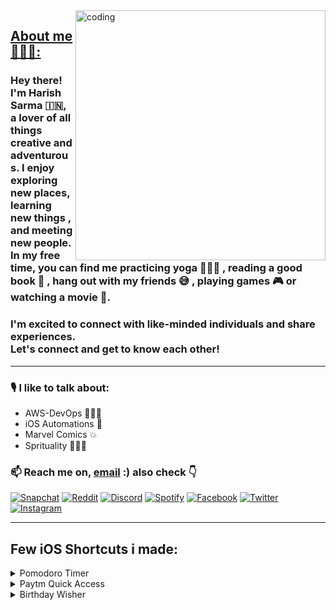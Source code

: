 <img align="right" alt="coding" width="400" src="https://user-images.githubusercontent.com/55389276/140866485-8fb1c876-9a8f-4d6a-98dc-08c4981eaf70.gif">

## <ins>About me<ins> 🙋🏻‍♂️: 

<h3> Hey there! I'm Harish Sarma 🇮🇳, a lover of all things creative and adventurous. I enjoy exploring new places, learning new things , and meeting new people. In my free time, you can find me practicing yoga 🧘🏻‍♂️ , reading a good book 📖 , hang out with my friends 😅 , playing games 🎮 or watching a movie 🍿. </h3>


<h3> I'm excited to connect with like-minded individuals and share experiences. <br> Let's connect and get to know each other! </h3>

---

<h3> 🎙 I like to talk about: </h3>

* AWS-DevOps 👨🏻‍💻
* iOS Automations 
* Marvel Comics 💥
* Sprituality 🧘🏻‍♂️

### 📫 Reach me on, [email](mailto:harishsarma.v@gmail.com) :) also check 👇

[![Snapchat](https://img.shields.io/badge/Snapchat-%23FFFC00.svg?style=for-the-badge&logo=Snapchat&logoColor=white)](https://www.snapchat.com/add/harishsarma_v?share_id=V45oBtaQQwm7INm3yDDQuw&locale=en_IN) [![Reddit](https://img.shields.io/badge/Reddit-FF4500?style=for-the-badge&logo=reddit&logoColor=white)](https://www.reddit.com/u/Relevant-Plantain615/?utm_source=share&utm_medium=ios_app&utm_name=iossmf) [![Discord](https://img.shields.io/badge/Discord-%235865F2.svg?style=for-the-badge&logo=discord&logoColor=white)](https://discord.com/channels/harishsarma_v#8667) [![Spotify](https://img.shields.io/badge/Spotify-1ED760?style=for-the-badge&logo=spotify&logoColor=white)](https://open.spotify.com/user/31jcbymrsflp4n5iwiel3of4shey?si=an-T-vRORLejYeh3k6BNIg) [![Facebook](https://img.shields.io/badge/Facebook-%231877F2.svg?style=for-the-badge&logo=Facebook&logoColor=white)](https://www.facebook.com/harishsarma.velavalapalli) [![Twitter](https://img.shields.io/badge/Twitter-%231DA1F2.svg?style=for-the-badge&logo=Twitter&logoColor=white)](https://www.twitter.com/harishsarma_v) [![Instagram](https://img.shields.io/badge/Instagram-%23E4405F.svg?style=for-the-badge&logo=Instagram&logoColor=white)](https://www.instagram.com/harishsharma_v)

---

## Few iOS Shortcuts i made:

<details>
    <summary>Pomodoro Timer</summary>

> <h3><p>The Pomodoro technique is a time management system that involves breaking down work into intervals, typically 25 minutes in length, separated by short breaks. The technique is named after the Italian word for tomato, as the inventor, Francesco Cirillo, used a tomato-shaped kitchen timer to time his work intervals.</p></h3>
> <h3><p>The Pomodoro timer works by setting a timer for a specific period of time, usually 25 minutes, and then focusing exclusively on the task at hand for that period. Once the timer goes off, you take a short break of 3-5 minutes before starting another 25-minute work interval. After four work intervals, you take a longer break of around 15-30 minutes before starting the process again.</p></h3>
> <h3><p>The purpose of using a Pomodoro timer is to help you break your work into manageable, focused segments, allowing you to stay focused and productive without becoming overwhelmed. By using a timer, you remove the need to constantly check the clock or be distracted by other tasks, as you know that you have a set amount of time in which to work before you can take a break.</p></h3>
> <h3><p>Using a Pomodoro timer can also help you to prioritize your work, as you can decide which tasks to work on in each interval and ensure that you are making progress towards your goals. Additionally, taking regular breaks can help to reduce stress and prevent burnout, as well as improve your overall well-being and productivity.</p></h3>

Here is the link: 👇
    
<a href="https://www.icloud.com/shortcuts/6b4e5d4d307643a7bf1452db76564025">Pomodoro Timer</a>


</details>

<details>
    <summary>Paytm Quick Access</summary>
    
> <h3><p>Paytm Quick Access Shortcut is a convenient feature that allows you to access your most-used Paytm services directly from your phone's home screen or lock screen. With just one tap, you can easily make a payment, check your balance, or even pay your bills.</p></h3>

Here is the link: 👇
    
<a href="https://www.icloud.com/shortcuts/c8ea021e30084979aed442cd5baf7c90">Paytm Quick Access</a>

</details>


<details>
    <summary>Birthday Wisher</summary>

> <h3><p>Are you tired of forgetting your friends and family members' birthdays? Do you wish you could easily send them a personalized message to let them know you care, without spending hours typing out a long message? Look no further than this convenient birthday wish shortcut!</p></h3>

> <h3><p>With just a few taps on your phone, you can quickly and easily send a customized birthday message to anyone in your contacts list. Simply set up the shortcut with your preferred message template and schedule it to run on each of your contacts' birthdays. You can even choose to include a special image or GIF to make your message extra special.</p></h3>

> <h3><p>The best part? Once you've set up the shortcut, you can sit back and relax knowing that your friends and family members will receive a thoughtful birthday message without any additional effort on your part. This shortcut is perfect for anyone who wants to stay connected with loved ones but doesn't have the time or energy to remember every birthday.</p></h3>

> <h3><p>So why not give it a try? Set up your personalized birthday wish shortcut today and start spreading joy to the important people in your life on their special day.</p></h3>

>> <h3>How this works?</h3>

> <h3><p>When you set up a birthday wish shortcut, the calendar app on your phone will typically pull the date of birth information directly from your contacts list. This means that you don't need to manually enter each person's birthday into your calendar - the app will automatically generate a new event for each contact based on their date of birth.</p></h3>

> <h3><p>Once the calendar has all the birthdays stored in it, your birthday wish shortcut will typically run on each person's birthday. The shortcut will check the calendar for any birthdays that match the current date and time, and then it will send a pre-written message to the appropriate contact(s).</p></h3>

> <h3><p>Most birthday wish shortcuts will allow you to customize the message that is sent, so you can add a personal touch and make each message unique. Some shortcuts even allow you to include special images or GIFs to make the message even more fun and festive.</p></h3>

> <h3><p>Overall, the calendar app makes it easy to keep track of your friends and family members' birthdays, and the birthday wisher shortcut automates the process of sending a thoughtful message to each person on their special day. With this powerful combination, you can stay connected with your loved ones and show them how much you care, without having to spend hours each week manually sending out birthday greetings.</p></h3>

Here is the link: 👇
    
<a href="https://www.icloud.com/shortcuts/5e394786a33f4980b45dac44ea83d7ea">Birthday Wisher</a>
    
---
